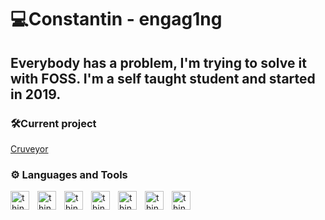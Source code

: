 # 💻Constantin - engag1ng


Everybody has a problem, I'm trying to solve it with FOSS. I'm a self taught student and started in 2019.
---
### 🛠️Current project
[Cruveyor](https://github.com/engag1ng/cruveyor)

### ⚙ Languages and Tools
 
<img align="left" alt="thing" width="30px" style="padding-right:10px;" src="https://cdn.jsdelivr.net/gh/devicons/devicon/icons/python/python-original.svg"/>
<img align="left" alt="thing" width="30px" style="padding-right:10px;" src="https://cdn.jsdelivr.net/gh/devicons/devicon/icons/javascript/javascript-original.svg"/>
<img align="left" alt="thing" width="30px" style="padding-right:10px;" src="https://cdn.jsdelivr.net/gh/devicons/devicon/icons/html5/html5-original.svg"/>
<img align="left" alt="thing" width="30px" style="padding-right:10px;" src="https://cdn.jsdelivr.net/gh/devicons/devicon/icons/css3/css3-original.svg"/>
<img align="left" alt="thing" width="30px" style="padding-right:10px;" src="https://cdn.jsdelivr.net/gh/devicons/devicon/icons/java/java-original.svg"/>
<img align="left" alt="thing" width="30px" style="padding-right:10px;" src="https://cdn.jsdelivr.net/gh/devicons/devicon/icons/android/android-original.svg"/>
<img align="left" alt="thing" width="30px" style="padding-right:10px;" src="https://cdn.jsdelivr.net/gh/devicons/devicon/icons/vscode/vscode-original.svg"/>
